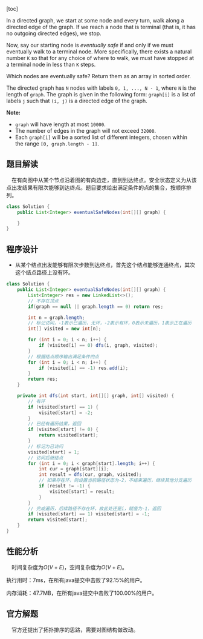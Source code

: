 [toc]

In a directed graph, we start at some node and every turn, walk along a directed edge of the graph. If we reach a node that is terminal (that is, it has no outgoing directed edges), we stop.

Now, say our starting node is *eventually safe* if and only if we must eventually walk to a terminal node. More specifically, there exists a natural number `K` so that for any choice of where to walk, we must have stopped at a terminal node in less than `K` steps.

Which nodes are eventually safe? Return them as an array in sorted order.

The directed graph has `N` nodes with labels `0, 1, ..., N - 1`, where `N` is the length of `graph`. The graph is given in the following form: `graph[i]` is a list of labels `j` such that `(i, j)` is a directed edge of the graph.



**Note:**

- `graph` will have length at most `10000`.
- The number of edges in the graph will not exceed `32000`.
- Each `graph[i]` will be a sorted list of different integers, chosen within the range `[0, graph.length - 1]`.



## 题目解读

&emsp;在有向图中从某个节点沿着图的有向边走，直到到达终点。安全状态定义为从该点出发结果有限次能够到达终点。题目要求给出满足条件的点的集合，按顺序排列。

```java
class Solution {
    public List<Integer> eventualSafeNodes(int[][] graph) {

    }
}
```

## 程序设计

* 从某个结点出发能够有限次步数到达终点，首先这个结点能够连通终点，其次这个结点路径上没有环。

```java
class Solution {
    public List<Integer> eventualSafeNodes(int[][] graph) {
        List<Integer> res = new LinkedList<>();
        // 不存在顶点
        if(graph == null || graph.length == 0) return res;

        int n = graph.length;
        // 标记访问，-1表示已遍历，无环，-2表示有环，0表示未遍历，1表示正在遍历
        int[] visited = new int[n];

        for (int i = 0; i < n; i++) {
            if (visited[i] == 0) dfs(i, graph, visited);
        }
		// 根据结点顺序输出满足条件的点
        for (int i = 0; i < n; i++) {
            if (visited[i] == -1) res.add(i);
        }
        return res;
    }

    private int dfs(int start, int[][] graph, int[] visited) {
        // 有环
        if (visited[start] == 1) {
            visited[start] = -2;
        }
        // 已经有遍历结果，返回
        if (visited[start] != 0) {
            return visited[start];
        }
        // 标记为已访问
        visited[start] = 1;
        // 访问后继结点
        for (int i = 0; i < graph[start].length; i++) {
            int cur = graph[start][i];
            int result = dfs(cur, graph, visited);
            // 如果存在环，则设置当前路径状态为-2，不结束遍历，继续其他分支遍历
            if (result != -1) {
                visited[start] = result;
            }
        }
        // 完成遍历，后续路径不存在环，故此处还是i，赋值为-1，返回
        if (visited[start] == 1) visited[start] = -1;
        return visited[start];
    }
}
```

## 性能分析

&emsp;时间复杂度为$O(V + E)$，空间复杂度为$O(V + E)$。

执行用时：7ms，在所有java提交中击败了92.15%的用户。

内存消耗：47.7MB，在所有java提交中击败了100.00%的用户。

## 官方解题

&emsp;官方还提出了拓扑排序的思路，需要对图结构做改动。